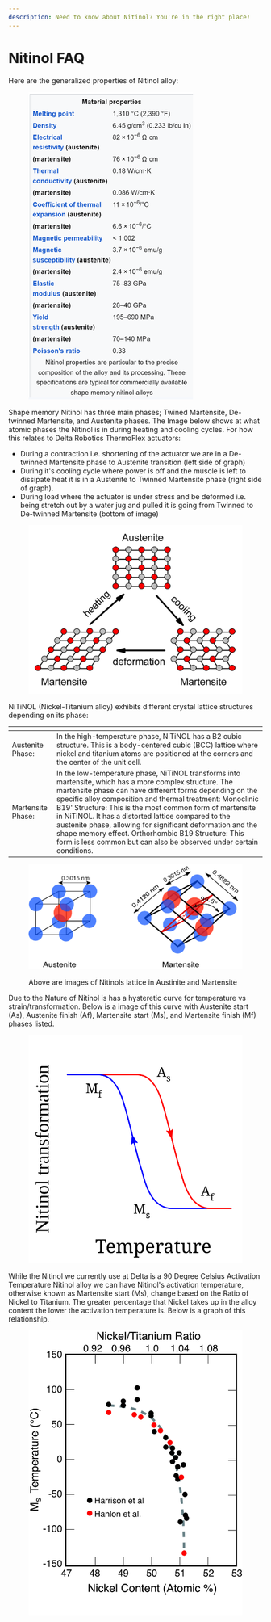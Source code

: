 ```yaml
---
description: Need to know about Nitinol? You're in the right place!
---
```


# Nitinol FAQ

Here are the generalized properties of Nitinol alloy:

<div align="left">

<figure><img src="../.gitbook/assets/Screenshot 2024-06-16 010825.png" alt="" width="326"><figcaption></figcaption></figure>

</div>

Shape memory Nitinol has three main phases; Twined Martensite, De-twinned Martensite, and Austenite phases. The Image below shows at what atomic phases the Nitinol is in during heating and cooling cycles. For how this relates to Delta Robotics ThermoFlex actuators:

* During a contraction i.e. shortening of the actuator we are in a De-twinned Martensite phase to Austenite transition (left side of graph)
* During it's cooling cycle where power is off and the muscle is left to dissipate heat it is in a Austenite to Twinned Martensite phase (right side of graph).
* During load where the actuator is under stress and be deformed i.e. being stretch out by a water jug and pulled it is going from Twinned to De-twinned Martensite (bottom of image)

<figure><img src="../.gitbook/assets/NiTi_structure_transformation.jpg" alt="" width="563"><figcaption></figcaption></figure>



NiTiNOL (Nickel-Titanium alloy) exhibits different crystal lattice structures depending on its phase:

<table data-card-size="large" data-view="cards" data-full-width="true"><thead><tr><th></th><th></th></tr></thead><tbody><tr><td>Austenite Phase:</td><td>In the high-temperature phase, NiTiNOL has a B2 cubic structure. This is a body-centered cubic (BCC) lattice where nickel and titanium atoms are positioned at the corners and the center of the unit cell.</td></tr><tr><td>Martensite Phase:</td><td>In the low-temperature phase, NiTiNOL transforms into martensite, which has a more complex structure. The martensite phase can have different forms depending on the specific alloy composition and thermal treatment: Monoclinic B19' Structure: This is the most common form of martensite in NiTiNOL. It has a distorted lattice compared to the austenite phase, allowing for significant deformation and the shape memory effect. Orthorhombic B19 Structure: This form is less common but can also be observed under certain conditions.</td></tr></tbody></table>

<figure><img src="../.gitbook/assets/Nitinol_Austenite_and_martensite.jpg" alt="" width="563"><figcaption><p>Above are images of Nitinols lattice in Austinite and Martensite</p></figcaption></figure>



Due to the Nature of Nitinol is has a hysteretic curve for temperature vs strain/transformation. Below is a image of this curve with Austenite start (As), Austenite finish (Af), Martensite start (Ms), and Martensite finish (Mf) phases listed.

<figure><img src="../.gitbook/assets/Nitinol_transformation_hysterisis.svg" alt=""><figcaption></figcaption></figure>



While the Nitinol we currently use at Delta is a 90 Degree Celsius Activation Temperature Nitinol alloy we can have Nitinol's activation temperature, otherwise known as Martensite start (Ms), change based on the Ratio of Nickel to Titanium. The greater percentage that Nickel takes up in the alloy content the lower the activation temperature is. Below is a graph of this relationship.

<figure><img src="../.gitbook/assets/Nitinol_Ms_vs_Ni_content.jpg" alt="" width="563"><figcaption></figcaption></figure>
